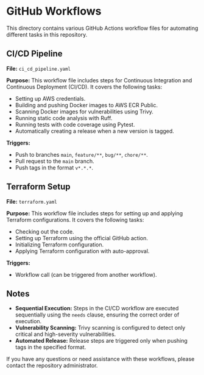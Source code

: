 # GitHub Workflows

This directory contains various GitHub Actions workflow files for automating different tasks in this repository.

## CI/CD Pipeline

**File:** `ci_cd_pipeline.yaml`

**Purpose:** 
This workflow file includes steps for Continuous Integration and Continuous Deployment (CI/CD). It covers the following tasks:
- Setting up AWS credentials.
- Building and pushing Docker images to AWS ECR Public.
- Scanning Docker images for vulnerabilities using Trivy.
- Running static code analysis with Ruff.
- Running tests with code coverage using Pytest.
- Automatically creating a release when a new version is tagged.

**Triggers:**
- Push to branches `main`, `feature/**`, `bug/**`, `chore/**`.
- Pull request to the `main` branch.
- Push tags in the format `v*.*.*`.

## Terraform Setup

**File:** `terraform.yaml`

**Purpose:** 
This workflow file includes steps for setting up and applying Terraform configurations. It covers the following tasks:
- Checking out the code.
- Setting up Terraform using the official GitHub action.
- Initializing Terraform configuration.
- Applying Terraform configuration with auto-approval.

**Triggers:**
- Workflow call (can be triggered from another workflow).

## Notes

- **Sequential Execution:** 
Steps in the CI/CD workflow are executed sequentially using the `needs` clause, ensuring the correct order of execution.
- **Vulnerability Scanning:** 
Trivy scanning is configured to detect only critical and high-severity vulnerabilities.
- **Automated Release:** 
Release steps are triggered only when pushing tags in the specified format.

If you have any questions or need assistance with these workflows, please contact the repository administrator.
